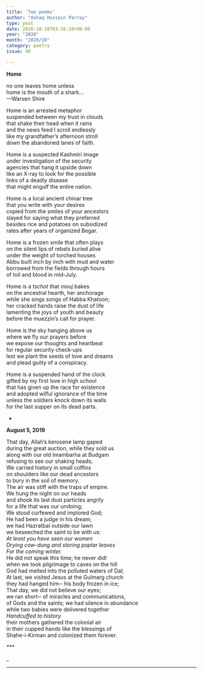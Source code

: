 ```yaml
---
title: 'Two poems'
author: "Ashaq Hussain Parray"
type: post
date: 2020-10-28T03:16:19+00:00
year: "2020"
month: "2020/10"
category: poetry
issue: 48

---
```

**Home**

no one leaves home unless  
home is the mouth of a shark…  
—Warsen Shire

Home is an arrested metaphor  
suspended between my trust in clouds  
that shake their head when it rains  
and the news feed I scroll endlessly  
like my grandfather’s afternoon stroll  
down the abandoned lanes of faith.

Home is a suspected Kashmiri image  
under investigation of the security  
agencies that hang it upside down  
like an X-ray to look for the possible  
links of a deadly disease  
that might engulf the entire nation.

Home is a local ancient chinar tree  
that you write with your desires  
copied from the smiles of your ancestors  
slayed for saying what they preferred  
besides rice and potatoes on subsidized  
rates after years of organized Begar.

Home is a frozen smile that often plays  
on the silent lips of rebels buried alive  
under the weight of torched houses  
Abbu built inch by inch with mud and water  
borrowed from the fields through hours  
of toil and blood in mid-July.

Home is a _tschot_ that _mouj_ bakes  
on the ancestral hearth, her anchorage  
while she sings songs of Habba Khatoon;  
her cracked hands raise the dust of life  
lamenting the joys of youth and beauty  
before the muezzin’s call for prayer.

Home is the sky hanging above us  
where we fly our prayers before  
we expose our thoughts and heartbeat  
for regular security check-ups  
lest we plant the seeds of love and dreams  
and plead guilty of a conspiracy.

Home is a suspended hand of the clock  
gifted by my first love in high school  
that has given up the race for existence  
and adopted wilful ignorance of the time  
unless the soldiers knock down its walls  
for the last supper on its dead parts.

*

**August 5, 2019**

That day, Allah’s kerosene lamp gaped  
during the great auction, while they sold us  
along with our old Imambarha at Budgam  
refusing to see our shaking heads;  
We carried history in small coffins  
on shoulders like our dead ancestors  
to bury in the soil of memory.  
The air was stiff with the traps of empire.  
We hung the night on our heads  
and shook its last dust particles angrily  
for a life that was our undoing;  
We stood curfewed and implored God;  
He had been a judge in his dream;  
we had Hazratbal outside our lawn  
we beseeched the saint to be with us:  
_At least you have seen our women  
Drying cow-dung and storing poplar leaves  
For the coming winter._  
He did not speak this time; he never did!  
when we took pilgrimage to caves on the hill  
God had melted into the polluted waters of Dal;  
At last, we visited Jesus at the Gulmarg church  
they had hanged him─ his body frozen in ice;  
That day, we did not believe our eyes;  
we ran short─ of miracles and communications,  
of Gods and the saints; we had silence in abundance  
while two babies were delivered together  
_Handcuffed to history_  
their mothers gathered the colonial air  
in their cupped hands like the blessings of  
Shahe-i-Kirman and colonized them forever.

_\***_

_  
_ __

